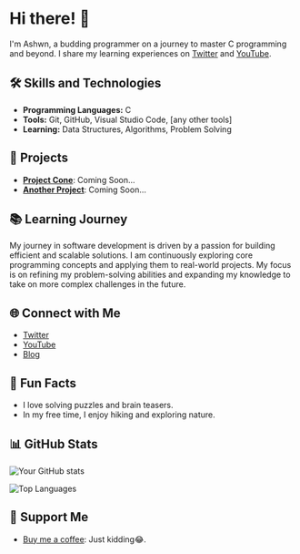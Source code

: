 # Hi there! 👋

I'm Ashwn, a budding programmer on a journey to master C programming and beyond. I share my learning experiences on [Twitter](https://twitter.com/ashwn79) and [YouTube](https://youtube.com/ashwn79).

## 🛠️ Skills and Technologies

- **Programming Languages:** C
- **Tools:** Git, GitHub, Visual Studio Code, [any other tools]
- **Learning:** Data Structures, Algorithms, Problem Solving

## 🚀 Projects

- [**Project Cone**](https://github.com/ashwn79/projectname): Coming Soon...
- [**Another Project**](https://github.com/ashwn79/anotherproject): Coming Soon...

## 📚 Learning Journey

My journey in software development is driven by a passion for building efficient and scalable solutions. I am continuously exploring core programming concepts and applying them to real-world projects. My focus is on refining my problem-solving abilities and expanding my knowledge to take on more complex challenges in the future.

## 🌐 Connect with Me

- [Twitter](https://twitter.com/ashwn79)
- [YouTube](https://youtube.com/ashwn79)
- [Blog](https://ashwn79.com)

## 🎉 Fun Facts

- I love solving puzzles and brain teasers.
- In my free time, I enjoy hiking and exploring nature.

## 📊 GitHub Stats

![Your GitHub stats](https://github-readme-stats.vercel.app/api?username=ashwn79&show_icons=true&theme=radical)

![Top Languages](https://github-readme-stats.vercel.app/api/top-langs/?username=ashwn79&layout=compact&theme=radical)

## 💖 Support Me

- [Buy me a coffee](https://buymeacoffee.com/ashwn79): Just kidding😂.


